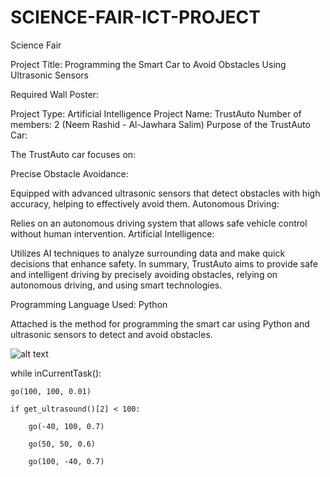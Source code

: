 # SCIENCE-FAIR-ICT-PROJECT

Science Fair

 




Project Title: Programming the Smart Car to Avoid Obstacles Using Ultrasonic Sensors





Required Wall Poster:





Project Type: Artificial Intelligence
Project Name: TrustAuto
Number of members: 2 (Neem Rashid - Al-Jawhara Salim)
Purpose of the TrustAuto Car:





The TrustAuto car focuses on:




Precise Obstacle Avoidance:




Equipped with advanced ultrasonic sensors that detect obstacles with high accuracy, helping to effectively avoid them.
Autonomous Driving:




Relies on an autonomous driving system that allows safe vehicle control without human intervention.
Artificial Intelligence:



Utilizes AI techniques to analyze surrounding data and make quick decisions that enhance safety.
In summary, TrustAuto aims to provide safe and intelligent driving by precisely avoiding obstacles, relying on autonomous driving, and using smart technologies.



Programming Language Used: Python





Attached is the method for programming the smart car using Python and ultrasonic sensors to detect and avoid obstacles.




![alt text](https://cdn-ck-me.classera.com/33994/images/1736991450_image.png)
 
 
 
 while inCurrentTask():
   
    go(100, 100, 0.01)
    
    if get_ultrasound()[2] < 100:
       
        go(-40, 100, 0.7)
        
        go(50, 50, 0.6)
        
        go(100, -40, 0.7)  


